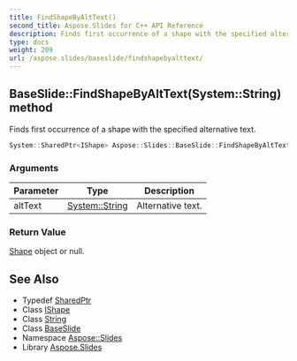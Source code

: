 ```yaml
---
title: FindShapeByAltText()
second_title: Aspose.Slides for C++ API Reference
description: Finds first occurrence of a shape with the specified alternative text.
type: docs
weight: 209
url: /aspose.slides/baseslide/findshapebyalttext/
---
```

## BaseSlide::FindShapeByAltText(System::String) method


Finds first occurrence of a shape with the specified alternative text.

```cpp
System::SharedPtr<IShape> Aspose::Slides::BaseSlide::FindShapeByAltText(System::String altText) override
```


### Arguments

| Parameter | Type | Description |
| --- | --- | --- |
| altText | [System::String](../../../system/string/) | Alternative text. |

### Return Value

[Shape](../../shape/) object or null.

## See Also

* Typedef [SharedPtr](../../../system/sharedptr/)
* Class [IShape](../../ishape/)
* Class [String](../../../system/string/)
* Class [BaseSlide](../)
* Namespace [Aspose::Slides](../../)
* Library [Aspose.Slides](../../../)